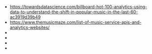 ##
* https://towardsdatascience.com/billboard-hot-100-analytics-using-data-to-understand-the-shift-in-popular-music-in-the-last-60-ac3919d39b49
* https://www.themusicmaze.com/list-of-music-service-apis-and-analytics-websites/
* 
* 
* 
* 
